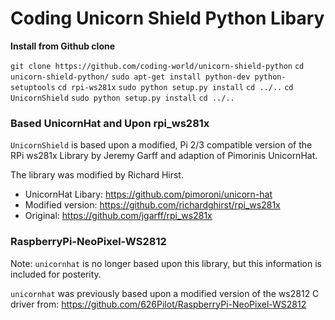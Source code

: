 # Coding Unicorn Shield Python Libary

**Install from Github clone**


```git clone https://github.com/coding-world/unicorn-shield-python```
```cd unicorn-shield-python/```
```sudo apt-get install python-dev python-setuptools```
```cd rpi-ws281x```
```sudo python setup.py install```
```cd ../..```
```cd UnicornShield```
```sudo python setup.py install```
```cd ../..```




### Based UnicornHat and Upon rpi_ws281x

`UnicornShield` is based upon a modified, Pi 2/3 compatible version of the RPi ws281x Library by Jeremy Garff and adaption of Pimorinis UnicornHat.

The library was modified by Richard Hirst.

* UnicornHat Libary: https://github.com/pimoroni/unicorn-hat
* Modified version: https://github.com/richardghirst/rpi_ws281x
* Original: https://github.com/jgarff/rpi_ws281x

### RaspberryPi-NeoPixel-WS2812

Note: `unicornhat` is no longer based upon this library, but this information is included for posterity.

`unicornhat` was previously based upon a modified version of the ws2812 C driver from: https://github.com/626Pilot/RaspberryPi-NeoPixel-WS2812
